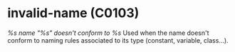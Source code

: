 # invalid-name (C0103)
*%s name "%s" doesn't conform to %s* Used when the name doesn't conform
to naming rules associated to its type (constant, variable, class...).
